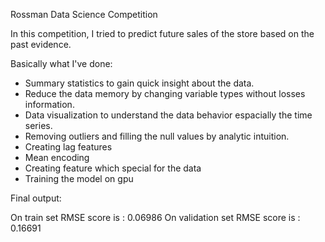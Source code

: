 Rossman Data Science Competition

In this competition, I tried to predict future sales of the store based on the past evidence. 

Basically what I've done:

- Summary statistics to gain quick insight about the data.
- Reduce the data memory by changing variable types without losses information.
- Data visualization to understand the data behavior espacially the time series.
- Removing outliers and filling the null values by analytic intuition.
- Creating lag features 
- Mean encoding
- Creating feature which special for the data
- Training the model on gpu

Final output:

On train set RMSE score is : 0.06986
On validation set RMSE score is : 0.16691
